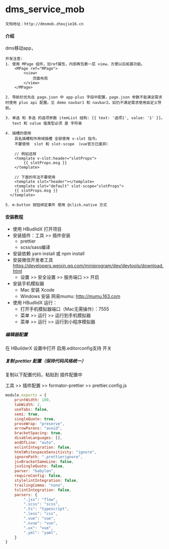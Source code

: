 # dms_service_mob
```
文档地址：http://dmsmob.zhoujie16.cn
```

#### 介绍

dms移动app，

```
开发注意:
1. 使用 MPage 组件，加ref属性，内部再包裹一层 view，方便以后拓展功能。
	<MPage ref="MPage">
		<view>
			页面布局
		</view>
	</MPage>
	
2. 导航栏优先在 page.json 中 app-plus 字段中配置，page.json 参数不能满足需求时使用 plus api 配置。见 demo navbar1 和 navbar2。如仍不满足需求使用自定义导航。

3. 单选 和 多选 的选项参数 itemList 结构: [{ text: '选项1', value: '1' }]。
   text 和 value 值类型必须 是 字符串
   
4. 插槽的使用
	具名插槽和作用域插槽 全部使用 v-slot 指令。
	不要使用  slot 和 slot-scope （vue官方已废弃）
	
	// 例如这样
	<template v-slot:header="slotProps">
		{{ slotProps.msg }}
	</template>
	
	// 下面的写法不要使用
	<template slot="header"></template>
	<template slot="default" slot-scope="slotProps">
    {{ slotProps.msg }}
  </template>
  
5. m-button 按钮绑定事件 使用 @click.native 方式
```



#### 安装教程

- 使用 HBudlidX 打开项目
- 安装插件：工具 >> 插件安装
  - prettier
  - scss/sass编译
- 安装依赖  yarn install  或 npm install 
- 安装微信开发者工具  https://developers.weixin.qq.com/miniprogram/dev/devtools/download.html
  - 设置 >> 安全设置 >> 服务端口 >> 开启
- 安装手机模拟器
  - Mac 安装 Xcode
  - Windows 安装 网易mumu: http://mumu.163.com
- 使用 HBudlidX 运行： 
  - 打开手机模拟器端口（Mac无需操作）：7555
  - 菜单 >> 运行 >> 运行到手机模拟器
  - 菜单 >> 运行 >> 运行到小程序模拟器



##### 编辑器配置

在 HBuilderX 设置中打开 启用.editorconfig支持 开关

##### 复制 prettier  配置（保持代码风格统一）

复制以下配置代码，粘贴到 插件配置中

工具 >> 插件配置 >> formator-prettier >> prettier.config.js

```javascript
module.exports = {
	printWidth: 100,
	tabWidth: 2,
	useTabs: false,
	semi: true,
	singleQuote: true,
	proseWrap: "preserve",
	arrowParens: "avoid",
	bracketSpacing: true,
	disableLanguages: [],
	endOfLine: "auto",
	eslintIntegration: false,
	htmlWhitespaceSensitivity: "ignore",
	ignorePath: ".prettierignore",
	jsxBracketSameLine: false,
	jsxSingleQuote: false, 
	parser: "babylon",
	requireConfig: false,
	stylelintIntegration: false,
	trailingComma: "none",
	tslintIntegration: false,
	parsers: {
		".jsx": "flow",
		".scss": "scss",
		".ts": "typescript",
		".less": "css",
		".vue": "vue",
		".nvue": "vue",
		".ux": "vue",
		".yml": "yaml",
	}
}
```

